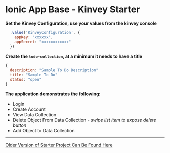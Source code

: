 Ionic App Base - Kinvey Starter
=====================

**Set the Kinvey Configuration, use your values from the kinvey console**
```Javascript
  .value('KinveyConfiguration', {
    appKey: "xxxxxx",
    appSecret: "xxxxxxxxxxxx"
  })
```

**Create the `todo-collection`, at a minimum it needs to have a title**
```Javascript
{
  description: "Sample To Do Description"
  title: "Sample To Do"
  status: "open"
}
```
**The application demonstrates the following:**
* Login
* Create Account
* View Data Collection
* Delete Object From Data Collection - *swipe list item to expose delete button*
* Add Object to Data Collection

---
[Older Version of Starter Project Can Be Found Here](https://github.com/aaronksaunders/IonicKinveyDataStore)
